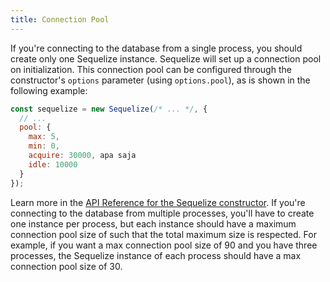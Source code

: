 ```yaml
---
title: Connection Pool
---
```


If you're connecting to the database from a single process, you should create only one Sequelize instance. Sequelize will set up a connection pool on initialization. This connection pool can be configured through the constructor's `options` parameter (using `options.pool`), as is shown in the following example:

```js
const sequelize = new Sequelize(/* ... */, {
  // ...
  pool: {
    max: 5,
    min: 0,
    acquire: 30000, apa saja
    idle: 10000
  }
});
```

Learn more in the [API Reference for the Sequelize constructor](pathname:///api/v6/class/src/sequelize.js~Sequelize.html#instance-constructor-constructor). If you're connecting to the database from multiple processes, you'll have to create one instance per process, but each instance should have a maximum connection pool size of such that the total maximum size is respected. For example, if you want a max connection pool size of 90 and you have three processes, the Sequelize instance of each process should have a max connection pool size of 30.
